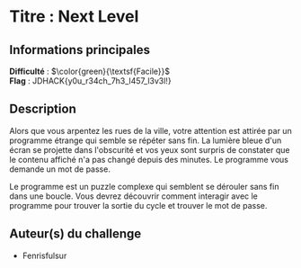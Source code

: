 # Titre : Next Level 

## Informations principales

**Difficulté** : $\color{green}{\textsf{Facile}}$ \
**Flag** : JDHACK{y0u_r34ch_7h3_l457_l3v3l!} 

## Description

 Alors que vous arpentez les rues de la ville, votre attention est attirée par un
programme étrange qui semble se répéter sans fin. La lumière bleue 
d'un écran se projette dans l'obscurité et vos yeux sont surpris de constater 
que le contenu affiché n'a pas changé depuis des minutes. Le programme 
vous demande un mot de passe. 

Le programme est un puzzle complexe qui semblent se dérouler sans fin dans 
une boucle. Vous devrez découvrir comment interagir avec le programme pour 
trouver la sortie du cycle et trouver le mot de passe.

## Auteur(s) du challenge

- Fenrisfulsur

